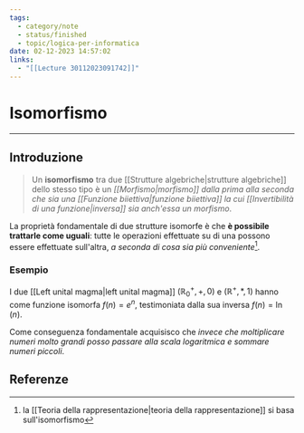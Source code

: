 ```yaml
---
tags:
  - category/note
  - status/finished
  - topic/logica-per-informatica
date: 02-12-2023 14:57:02
links:
  - "[[Lecture 30112023091742]]"
---
```

# Isomorfismo
---
## Introduzione
> Un **isomorfismo** tra due [[Strutture algebriche|strutture algebriche]] dello stesso tipo è un _[[Morfismo|morfismo]] dalla prima alla seconda che sia una [[Funzione biiettiva|funzione biiettiva]] la cui [[Invertibilità di una funzione|inversa]] sia anch'essa un morfismo_.

La proprietà fondamentale di due strutture isomorfe è che **è possibile trattarle come uguali**: tutte le operazioni effettuate su di una possono essere effettuate sull'altra, _a seconda di cosa sia più conveniente_[^1].

### Esempio
I due [[Left unital magma|left unital magma]] $(\mathbb{R}_{0}^{+}, +, 0)$ e $(\mathbb{R}^{+}, *, 1)$ hanno come funzione isomorfa $f(n) = e^{n}$, testimoniata dalla sua inversa $f(n) = \ln(n)$.

Come conseguenza fondamentale acquisisco che _invece che moltiplicare numeri molto grandi posso passare alla scala logaritmica e sommare numeri piccoli_.

## Referenze
[^1]: la [[Teoria della rappresentazione|teoria della rappresentazione]] si basa sull'isomorfismo